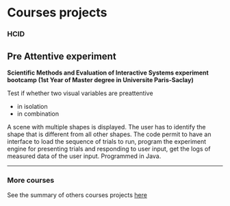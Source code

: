 # Courses projects

### HCID

Pre Attentive experiment
------------------------

**Scientific Methods and Evaluation of Interactive Systems experiment bootcamp (1st Year of Master degree in Universite Paris-Saclay)**

Test if whether two visual variables are preattentive
- in isolation
- in combination

A scene with multiple shapes is displayed. The user has to identify the shape that is different from all other shapes.
The code permit to have an interface to load the sequence of trials to run, program the experiment engine for presenting trials and responding to user input, get the logs of measured data of the user input.
Programmed in Java.


------

### More courses

See the summary of others courses projects [here](https://github.com/tgll/COURSES-PROJECTS-list)




